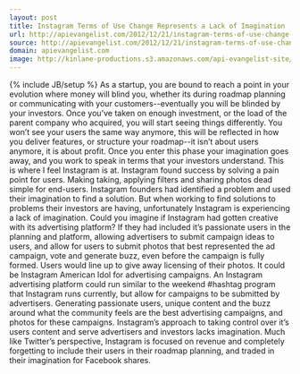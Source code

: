 ```yaml
---
layout: post
title: Instagram Terms of Use Change Represents a Lack of Imagination
url: http://apievangelist.com/2012/12/21/instagram-terms-of-use-change-represents-a-lack-of-imagination/
source: http://apievangelist.com/2012/12/21/instagram-terms-of-use-change-represents-a-lack-of-imagination/
domain: apievangelist.com
image: http://kinlane-productions.s3.amazonaws.com/api-evangelist-site/blog/instagram-logo.jpg
---
```

{% include JB/setup %}
As a startup, you are bound to reach a point in your evolution where money will blind you, whether its during roadmap planning or communicating with your customers--eventually you will be blinded by your investors.
Once you&rsquo;ve taken on enough investment, or the load of the parent company who acquired, you will start seeing things differently.  You won&rsquo;t see your users the same way anymore, this will be reflected in how you deliver features, or structure your roadmap--it isn&rsquo;t about users anymore, it is about profit.
Once you enter this phase your imagination goes away, and you work to speak in terms that your investors understand.  This is where I feel Instagram is at.
Instagram found success by solving a pain point for users.  Making taking, applying filters and sharing photos dead simple for end-users.  Instagram founders had identified a problem and used their imagination to find a solution.
But when working to find solutions to problems their investors are having, unfortunately Instagram is experiencing a lack of imagination.
Could you imagine if Instagram had gotten creative with its advertising platform?  If they had included it&rsquo;s passionate users in the planning and platform, allowing advertisers to submit campaign ideas to users, and allow for users to submit photos that best represented the ad campaign, vote and generate buzz, even before the campaign is fully formed. Users would line up to give away licensing of their photos.  It could be Instagram American Idol for advertising campaigns.
An Instagram advertising platform could run similar to the weekend #hashtag program that Instagram runs currently, but allow for campaigns to be submitted by advertisers.  Generating passionate users, unique content and the buzz around what the community feels are the best advertising campaigns, and photos for these campaigns.
Instagram&rsquo;s approach to taking control over it&rsquo;s users content and serve advertisers and investors lacks imagination.  Much like Twitter&rsquo;s perspective, Instagram is focused on revenue and completely forgetting to include their users in their roadmap planning, and traded in their imagination for Facebook shares.